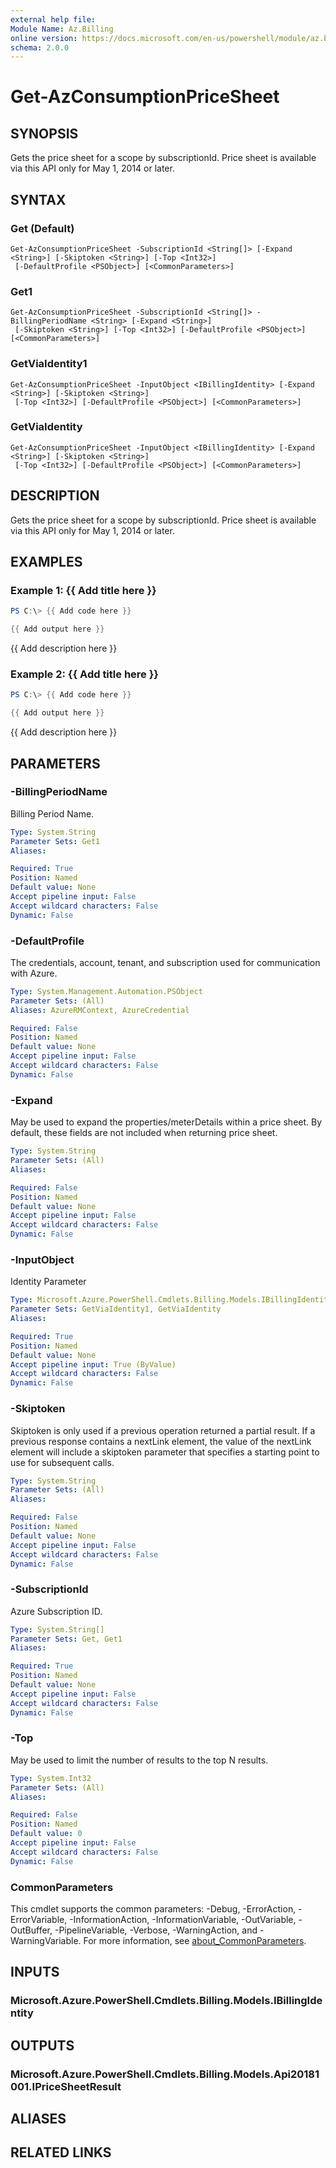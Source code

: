 ```yaml
---
external help file:
Module Name: Az.Billing
online version: https://docs.microsoft.com/en-us/powershell/module/az.billing/get-azconsumptionpricesheet
schema: 2.0.0
---
```


# Get-AzConsumptionPriceSheet

## SYNOPSIS
Gets the price sheet for a scope by subscriptionId.
Price sheet is available via this API only for May 1, 2014 or later.

## SYNTAX

### Get (Default)
```
Get-AzConsumptionPriceSheet -SubscriptionId <String[]> [-Expand <String>] [-Skiptoken <String>] [-Top <Int32>]
 [-DefaultProfile <PSObject>] [<CommonParameters>]
```

### Get1
```
Get-AzConsumptionPriceSheet -SubscriptionId <String[]> -BillingPeriodName <String> [-Expand <String>]
 [-Skiptoken <String>] [-Top <Int32>] [-DefaultProfile <PSObject>] [<CommonParameters>]
```

### GetViaIdentity1
```
Get-AzConsumptionPriceSheet -InputObject <IBillingIdentity> [-Expand <String>] [-Skiptoken <String>]
 [-Top <Int32>] [-DefaultProfile <PSObject>] [<CommonParameters>]
```

### GetViaIdentity
```
Get-AzConsumptionPriceSheet -InputObject <IBillingIdentity> [-Expand <String>] [-Skiptoken <String>]
 [-Top <Int32>] [-DefaultProfile <PSObject>] [<CommonParameters>]
```

## DESCRIPTION
Gets the price sheet for a scope by subscriptionId.
Price sheet is available via this API only for May 1, 2014 or later.

## EXAMPLES

### Example 1: {{ Add title here }}
```powershell
PS C:\> {{ Add code here }}

{{ Add output here }}
```

{{ Add description here }}

### Example 2: {{ Add title here }}
```powershell
PS C:\> {{ Add code here }}

{{ Add output here }}
```

{{ Add description here }}

## PARAMETERS

### -BillingPeriodName
Billing Period Name.

```yaml
Type: System.String
Parameter Sets: Get1
Aliases:

Required: True
Position: Named
Default value: None
Accept pipeline input: False
Accept wildcard characters: False
Dynamic: False
```

### -DefaultProfile
The credentials, account, tenant, and subscription used for communication with Azure.

```yaml
Type: System.Management.Automation.PSObject
Parameter Sets: (All)
Aliases: AzureRMContext, AzureCredential

Required: False
Position: Named
Default value: None
Accept pipeline input: False
Accept wildcard characters: False
Dynamic: False
```

### -Expand
May be used to expand the properties/meterDetails within a price sheet.
By default, these fields are not included when returning price sheet.

```yaml
Type: System.String
Parameter Sets: (All)
Aliases:

Required: False
Position: Named
Default value: None
Accept pipeline input: False
Accept wildcard characters: False
Dynamic: False
```

### -InputObject
Identity Parameter

```yaml
Type: Microsoft.Azure.PowerShell.Cmdlets.Billing.Models.IBillingIdentity
Parameter Sets: GetViaIdentity1, GetViaIdentity
Aliases:

Required: True
Position: Named
Default value: None
Accept pipeline input: True (ByValue)
Accept wildcard characters: False
Dynamic: False
```

### -Skiptoken
Skiptoken is only used if a previous operation returned a partial result.
If a previous response contains a nextLink element, the value of the nextLink element will include a skiptoken parameter that specifies a starting point to use for subsequent calls.

```yaml
Type: System.String
Parameter Sets: (All)
Aliases:

Required: False
Position: Named
Default value: None
Accept pipeline input: False
Accept wildcard characters: False
Dynamic: False
```

### -SubscriptionId
Azure Subscription ID.

```yaml
Type: System.String[]
Parameter Sets: Get, Get1
Aliases:

Required: True
Position: Named
Default value: None
Accept pipeline input: False
Accept wildcard characters: False
Dynamic: False
```

### -Top
May be used to limit the number of results to the top N results.

```yaml
Type: System.Int32
Parameter Sets: (All)
Aliases:

Required: False
Position: Named
Default value: 0
Accept pipeline input: False
Accept wildcard characters: False
Dynamic: False
```

### CommonParameters
This cmdlet supports the common parameters: -Debug, -ErrorAction, -ErrorVariable, -InformationAction, -InformationVariable, -OutVariable, -OutBuffer, -PipelineVariable, -Verbose, -WarningAction, and -WarningVariable. For more information, see [about_CommonParameters](http://go.microsoft.com/fwlink/?LinkID=113216).

## INPUTS

### Microsoft.Azure.PowerShell.Cmdlets.Billing.Models.IBillingIdentity

## OUTPUTS

### Microsoft.Azure.PowerShell.Cmdlets.Billing.Models.Api20181001.IPriceSheetResult

## ALIASES

## RELATED LINKS


